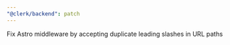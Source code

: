 ```yaml
---
"@clerk/backend": patch
---
```


Fix Astro middleware by accepting duplicate leading slashes in URL paths
